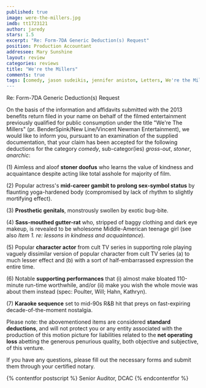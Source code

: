 ```yaml
---
published: true
image: were-the-millers.jpg
imdb: tt1723121
author: jaredy
stars: 1.5
excerpt: "Re: Form-7DA Generic Deduction(s) Request"
position: Production Accountant
addressee: Mary Sunshine
layout: review
categories: reviews
title: "We're the Millers"
comments: true
tags: [comedy, jason sudeikis, jennifer aniston, Letters, We're the Millers]
---
```

Re: Form-7DA Generic Deduction(s) Request

On the basis of the information and affidavits submitted with the 2013 benefits return filed in your name on behalf of the filmed entertainment previously qualified for public consumption under the title "We're The Millers" (pr. BenderSpink/New Line/Vincent Newman Entertainment), we would like to inform you, pursuant to an examination of the supplied documentation, that your claim has been accepted for the following deductions for the category _comedy_, sub-categor(ies) _gross_-_out_, _stoner_, _anarchic_:

(1)  Aimless and aloof **stoner doofus** who learns the value of kindness and acquaintance despite acting like total asshole for majority of film.

(2)  Popular actress's **mid-career gambit to prolong sex-symbol status** by flaunting yoga-hardened body (compromised by lack of rhythm to slightly mortifying effect).

(3)  **Prosthetic genitals**, monstrously swollen by exotic bug-bite.

(4)  **Sass-mouthed gutter-rat** who, stripped of baggy clothing and dark eye makeup, is revealed to be wholesome Middle-American teenage girl (see also _Item 1. re: lessons in kindness and acquaintance_).

(5)  Popular **character actor** from cult TV series in supporting role playing vaguely dissimilar version of popular character from cult TV series (a) to much lesser effect and (b) with a sort of half-embarrassed expression the entire time.

(6)  Notable **supporting performances** that (i) almost make bloated 110-minute run-time worthwhile, and/or (ii) make you wish the whole movie was about them instead (spec: Poulter, Will; Hahn, Kathryn).

(7)  **Karaoke sequence** set to mid-90s R&B hit that preys on fast-expiring decade-of-the-moment nostalgia.

Please note: the abovementioned items are considered **standard deductions**, and will not protect you or any entity associated with the production of this motion picture for liabilities related to the **net operating loss** abetting the generous penurious quality, both objective and subjective, of this venture.

If you have any questions, please fill out the necessary forms and submit them through your certified notary.

{% contentfor postscript %}
Senior Auditor, DCAC
{% endcontentfor %}